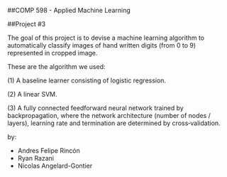 ##COMP 598 - Applied Machine Learning

##Project #3

The	goal of this project is to devise a	machine learning algorithm to automatically classify images of hand written digits (from 0 to 9) represented in cropped image.

These are the algorithm we used:

(1)
A baseline learner consisting of logistic regression.
 
(2)
A linear SVM.
 
(3) A fully connected feedforward neural network trained by backpropagation, where the network architecture (number of nodes / layers), learning rate and termination are determined by cross‐validation.

by:
 - Andres Felipe Rincón
 - Ryan Razani
 - Nicolas Angelard-Gontier

